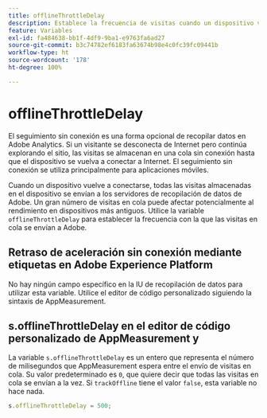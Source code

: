 ```yaml
---
title: offlineThrottleDelay
description: Establece la frecuencia de visitas cuando un dispositivo vuelve a conectarse.
feature: Variables
exl-id: fa484638-bb1f-4df9-9ba1-e9763fa6ad27
source-git-commit: b3c74782ef6183fa63674b98e4c0fc39fc09441b
workflow-type: ht
source-wordcount: '178'
ht-degree: 100%

---
```


# offlineThrottleDelay

El seguimiento sin conexión es una forma opcional de recopilar datos en Adobe Analytics. Si un visitante se desconecta de Internet pero continúa explorando el sitio, las visitas se almacenan en una cola sin conexión hasta que el dispositivo se vuelva a conectar a Internet. El seguimiento sin conexión se utiliza principalmente para aplicaciones móviles.

Cuando un dispositivo vuelve a conectarse, todas las visitas almacenadas en el dispositivo se envían a los servidores de recopilación de datos de Adobe. Un gran número de visitas en cola puede afectar potencialmente al rendimiento en dispositivos más antiguos. Utilice la variable `offlineThrottleDelay` para establecer la frecuencia con la que las visitas en cola se envían a Adobe.

## Retraso de aceleración sin conexión mediante etiquetas en Adobe Experience Platform

No hay ningún campo específico en la IU de recopilación de datos para utilizar esta variable. Utilice el editor de código personalizado siguiendo la sintaxis de AppMeasurement.

## s.offlineThrottleDelay en el editor de código personalizado de AppMeasurement y 

La variable `s.offlineThrottleDelay` es un entero que representa el número de milisegundos que AppMeasurement espera entre el envío de visitas en cola. Su valor predeterminado es `0`, que quiere decir que todas las visitas en cola se envían a la vez. Si `trackOffline` tiene el valor `false`, esta variable no hace nada.

```js
s.offlineThrottleDelay = 500;
```
